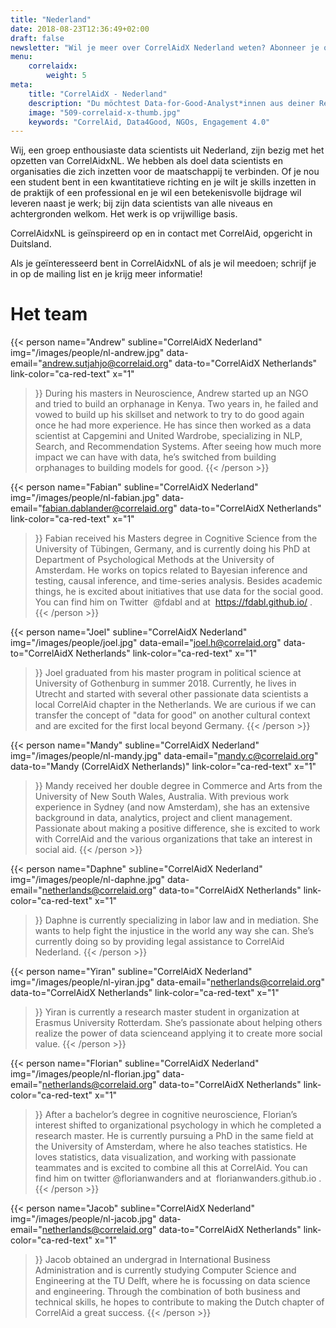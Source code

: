 ```yaml
---
title: "Nederland"
date: 2018-08-23T12:36:49+02:00
draft: false
newsletter: "Wil je meer over CorrelAidX Nederland weten? Abonneer je op onze nieuwsbrief!"
menu: 
    correlaidx:
        weight: 5
meta:
    title: "CorrelAidX - Nederland"
    description: "Du möchtest Data-for-Good-Analyst*innen aus deiner Region kennenlernen und zusammen Daten für den guten Zweck nutzen? Mit CorrelAidX bringen wir Data for Good in deine Stadt!"
    image: "509-correlaid-x-thumb.jpg"
    keywords: "CorrelAid, Data4Good, NGOs, Engagement 4.0"
---
```


Wij, een groep enthousiaste data scientists uit Nederland, zijn bezig met het opzetten van CorrelAidxNL.
We hebben als doel data scientists en organisaties die zich inzetten voor de maatschappij te verbinden.
Of je nou een student bent in een kwantitatieve richting en je wilt je skills inzetten in de praktijk of een professional en je wil een betekenisvolle bijdrage wil leveren naast je werk; bij zijn data scientists van alle niveaus en achtergronden welkom.
Het werk is op vrijwillige basis.



CorrelAidxNL is geïnspireerd op en in contact met CorrelAid, opgericht in Duitsland.

Als je geïnteresseerd bent in CorrelAidxNL of als je wil meedoen; schrijf je in op de mailing list en je krijg meer informatie!

# Het team

{{< person 
    name="Andrew"
    subline="CorrelAidX Nederland"
    img="/images/people/nl-andrew.jpg"
    data-email="andrew.sutjahjo@correlaid.org"
    data-to="CorrelAidX Netherlands"
    link-color="ca-red-text"
    x="1"
>}}
During his masters in Neuroscience, Andrew started up an NGO and tried to build an
orphanage in Kenya. Two years in, he failed and vowed to build up his skillset and
network to try to do good again once he had more experience. He has since then
worked as a data scientist at Capgemini and United Wardrobe, specializing in NLP,
Search, and Recommendation Systems. After seeing how much more impact we can
have with data, he’s switched from building orphanages to building models for good.
{{< /person >}}

{{< person 
    name="Fabian"
    subline="CorrelAidX Nederland"
    img="/images/people/nl-fabian.jpg"
    data-email="fabian.dablander@correlaid.org"
    data-to="CorrelAidX Netherlands"
    link-color="ca-red-text"
    x="1"
>}}
Fabian received his Masters degree in Cognitive Science from the University of
Tübingen, Germany, and is currently doing his PhD at Department of Psychological
Methods at the University of Amsterdam. He works on topics related to Bayesian
inference and testing, causal inference, and time-series analysis. Besides academic
things, he is excited about initiatives that use data for the social good. You can find
him on Twitter​ ​ @fdabl​ and at ​ https://fdabl.github.io/​ .
{{< /person >}}

{{< person 
    name="Joel"
    subline="CorrelAidX Nederland"
    img="/images/people/joel.jpg"
    data-email="joel.h@correlaid.org"
    data-to="CorrelAidX Netherlands"
    link-color="ca-red-text"
    x="1"
>}}
Joel graduated from his master program in political science at University of Gothenburg in summer 2018.
Currently, he lives in Utrecht and started with several other passionate data scientists a local CorrelAid chapter in the Netherlands.
We are curious if we can transfer the concept of "data for good" on another cultural context and are excited for the first local beyond Germany.
{{< /person >}}

{{< person 
    name="Mandy"
    subline="CorrelAidX Nederland"
    img="/images/people/nl-mandy.jpg"
    data-email="mandy.c@correlaid.org"
    data-to="Mandy (CorrelAidX Netherlands)"
    link-color="ca-red-text"
    x="1"
>}}
Mandy received her double degree in Commerce and Arts from the University of New South Wales, Australia.
With previous work experience in Sydney (and now Amsterdam), she has an extensive background in data, analytics, project and client management.
Passionate about making a positive difference, she is excited to work with CorrelAid and the various organizations that take an interest in social aid.
{{< /person >}}

{{< person 
    name="Daphne"
    subline="CorrelAidX Nederland"
    img="/images/people/nl-daphne.jpg"
    data-email="netherlands@correlaid.org"
    data-to="CorrelAidX Netherlands"
    link-color="ca-red-text"
    x="1"
>}}
Daphne is currently specializing in labor law and in mediation. She wants to help fight the injustice in the world any way she can. She’s currently doing so by providing legal assistance to CorrelAid Nederland.
{{< /person >}}


{{< person 
    name="Yiran"
    subline="CorrelAidX Nederland"
    img="/images/people/nl-yiran.jpg"
    data-email="netherlands@correlaid.org"
    data-to="CorrelAidX Netherlands"
    link-color="ca-red-text"
    x="1"
>}}
Yiran is currently a research master student in organization at Erasmus University Rotterdam. She’s passionate about 
helping others realize the power of data scienceand applying it to create more social value.
{{< /person >}}

{{< person 
    name="Florian"
    subline="CorrelAidX Nederland"
    img="/images/people/nl-florian.jpg"
    data-email="netherlands@correlaid.org"
    data-to="CorrelAidX Netherlands"
    link-color="ca-red-text"
    x="1"
>}}
After a bachelor’s degree in cognitive neuroscience, Florian’s interest shifted to
organizational psychology in which he completed a research master. He is currently
pursuing a PhD in the same field at the University of Amsterdam, where he also
teaches statistics. He loves statistics, data visualization, and working with passionate
teammates and is excited to combine all this at CorrelAid. You can find him on twitter
@florianwanders​ and at ​ florianwanders.github.io​ .
{{< /person >}}

{{< person 
    name="Jacob"
    subline="CorrelAidX Nederland"
    img="/images/people/nl-jacob.jpg"
    data-email="netherlands@correlaid.org"
    data-to="CorrelAidX Netherlands"
    link-color="ca-red-text"
    x="1"
>}}
Jacob obtained an undergrad in International Business Administration and is currently studying 
Computer Science and Engineering at the TU Delft, where he is focussing on data science and 
engineering. Through the combination of both business and technical skills, he hopes to contribute 
to making the Dutch chapter of CorrelAid a great success.
{{< /person >}}
